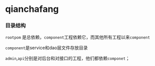 # qianchafang  
### 目录结构  
`rootpom` 是总依赖，`component`工程依赖它，而其他所有工程以来`component`  

`component`是service和dao层文件存放目录  

`admin`,`api`分别是对后台和对接口的工程，他们都依赖`componet`；  



